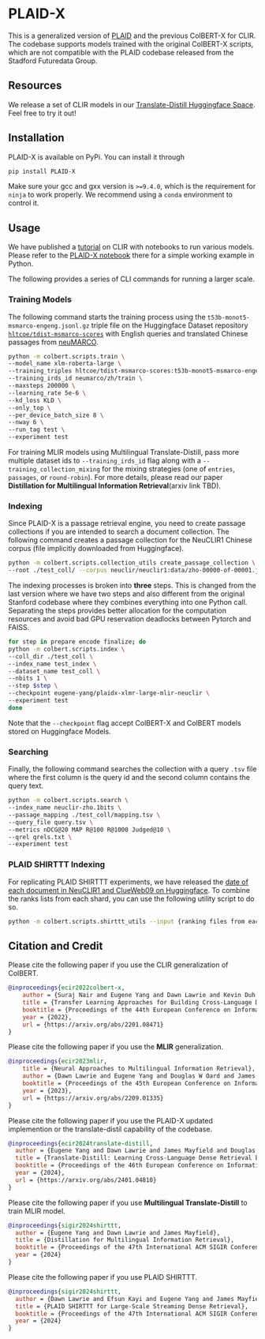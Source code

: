# PLAID-X

This is a generalized version of [PLAID](https://github.com/stanford-futuredata/ColBERT) and the previous ColBERT-X for CLIR.
The codebase supports models trained with the original ColBERT-X scripts, which are not compatible with the PLAID codebase released from the Stadford Futuredata Group. 

## Resources

We release a set of CLIR models in our [Translate-Distill Huggingface Space](https://huggingface.co/collections/eugene-yang/translate-distill-658ccc3b38672a848bd53d74). 
Feel free to try it out! 

## Installation

PLAID-X is available on PyPi. You can install it through
```bash
pip install PLAID-X
```

Make sure your gcc and gxx version is `>=9.4.0`, which is the requirement for `ninja` to work properly.
We recommend using a `conda` environment to control it.

## Usage

We have published a [tutorial](https://github.com/hltcoe/clir-tutorial) on CLIR with notebooks to run various models. 
Please refer to the [PLAID-X notebook](https://colab.research.google.com/github/hltcoe/clir-tutorial/blob/main/notebooks/clir_tutorial_plaidx.ipynb) there for a simple working example in Python. 

The following provides a series of CLI commands for running a larger scale. 

### Training Models

The following command starts the training process using the `t53b-monot5-msmarco-engeng.jsonl.gz` triple file on the Huggingface Dataset repository [`hltcoe/tdist-msmarco-scores`](https://huggingface.co/datasets/hltcoe/tdist-msmarco-scores) with English queries and translated Chinese passages from [neuMARCO](https://ir-datasets.com/neumarco.html).

```bash
python -m colbert.scripts.train \
--model_name xlm-roberta-large \
--training_triples hltcoe/tdist-msmarco-scores:t53b-monot5-msmarco-engeng.jsonl.gz \
--training_irds_id neumarco/zh/train \
--maxsteps 200000 \
--learning_rate 5e-6 \
--kd_loss KLD \
--only_top \
--per_device_batch_size 8 \
--nway 6 \
--run_tag test \
--experiment test
```

For training MLIR models using Multilingual Translate-Distill, pass more multiple dataset ids to `--training_irds_id` flag along with a `--training_collection_mixing` for the mixing strategies (one of `entries`, `passages`, or `round-robin`). 
For more details, please read our paper **Distillation for Multilingual Information Retrieval**(arxiv link TBD).

### Indexing 

Since PLAID-X is a passage retrieval engine, you need to create passage collections if you are intended to search a document collection.
The following command creates a passage collection for the NeuCLIR1 Chinese corpus (file implicitly downloaded from Huggingface). 

```bash
python -m colbert.scripts.collection_utils create_passage_collection \
--root ./test_coll/ --corpus neuclir/neuclir1:data/zho-00000-of-00001.jsonl.gz
```

The indexing processes is broken into **three** steps. 
This is changed from the last version where we have two steps and also different from the original Stanford codebase where they combines everything into one Python call.
Separating the steps provides better allocation for the computation resources and avoid bad GPU reservation deadlocks between Pytorch and FAISS.

```bash
for step in prepare encode finalize; do
python -m colbert.scripts.index \
--coll_dir ./test_coll \
--index_name test_index \
--dataset_name test_coll \
--nbits 1 \
--step $step \
--checkpoint eugene-yang/plaidx-xlmr-large-mlir-neuclir \
--experiment test 
done
```
Note that the `--checkpoint` flag accept ColBERT-X and ColBERT models stored on Huggingface Models.

### Searching 

Finally, the following command searches the collection with a query `.tsv` file where the first column is the query id and the second column contains the query text. 

```bash
python -m colbert.scripts.search \
--index_name neuclir-zho.1bits \
--passage_mapping ./test_coll/mapping.tsv \
--query_file query.tsv \
--metrics nDCG@20 MAP R@100 R@1000 Judged@10 \
--qrel qrels.txt \
--experiment test
```

### PLAID SHIRTTT Indexing

For replicating PLAID SHIRTTT experiments, we have released the 
[date of each document in NeuCLIR1 and ClueWeb09 on Huggingface](https://huggingface.co/datasets/hltcoe/plaid-shirttt-doc-date). 
To combine the ranks lists from each shard, you can use the following utility script to do so. 

```bash
python -m colbert.scripts.shirttt_utils --input {ranking files from each shard} --output {file to write} --topn 50 
```

## Citation and Credit

Please cite the following paper if you use the CLIR generalization of ColBERT.
```bibtex
@inproceedings{ecir2022colbert-x,
	author = {Suraj Nair and Eugene Yang and Dawn Lawrie and Kevin Duh and Paul McNamee and Kenton Murray and James Mayfield and Douglas W. Oard},
	title = {Transfer Learning Approaches for Building Cross-Language Dense Retrieval Models},
	booktitle = {Proceedings of the 44th European Conference on Information Retrieval (ECIR)},
	year = {2022},
	url = {https://arxiv.org/abs/2201.08471}
}
```

Please cite the following paper if you use the **MLIR** generalization. 
```bibtex
@inproceedings{ecir2023mlir,
	title = {Neural Approaches to Multilingual Information Retrieval},
	author = {Dawn Lawrie and Eugene Yang and Douglas W Oard and James Mayfield},
	booktitle = {Proceedings of the 45th European Conference on Information Retrieval (ECIR)},
	year = {2023},
	url = {https://arxiv.org/abs/2209.01335}
}
```

Please cite the following paper if you use the PLAID-X updated implemention or the translate-distil capability of the codebase. 
```bibtex
@inproceedings{ecir2024translate-distill,
  author = {Eugene Yang and Dawn Lawrie and James Mayfield and Douglas W. Oard and Scott Miller},
  title = {Translate-Distill: Learning Cross-Language Dense Retrieval by Translation and Distillation},
  booktitle = {Proceedings of the 46th European Conference on Information Retrieval (ECIR)},
  year = {2024},
  url = {https://arxiv.org/abs/2401.04810}
}
```

Please cite the following paper if you use **Multilingual Translate-Distill** to train MLIR model. 
```bibtex
@inproceedings{sigir2024shirttt,
  author = {Eugene Yang and Dawn Lawrie and James Mayfield},
  title = {Distillation for Multilingual Information Retrieval},
  booktitle = {Proceedings of the 47th International ACM SIGIR Conference on Research and Development in Information Retrieval (SIGIR ’24)},
  year = {2024}
}
```

Please cite the following paper if you use PLAID SHIRTTT. 
```bibtex
@inproceedings{sigir2024shirttt,
  author = {Dawn Lawrie and Efsun Kayi and Eugene Yang and James Mayfield and Douglas W. Oard},
  title = {PLAID SHIRTTT for Large-Scale Streaming Dense Retrieval},
  booktitle = {Proceedings of the 47th International ACM SIGIR Conference on Research and Development in Information Retrieval (SIGIR ’24)},
  year = {2024}
}
```
